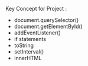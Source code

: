 Key Concept for Project :
- document.querySelector()
- document.getElementById()
- addEventListener()
- if statements
- toString
- setInterval()
- innerHTML